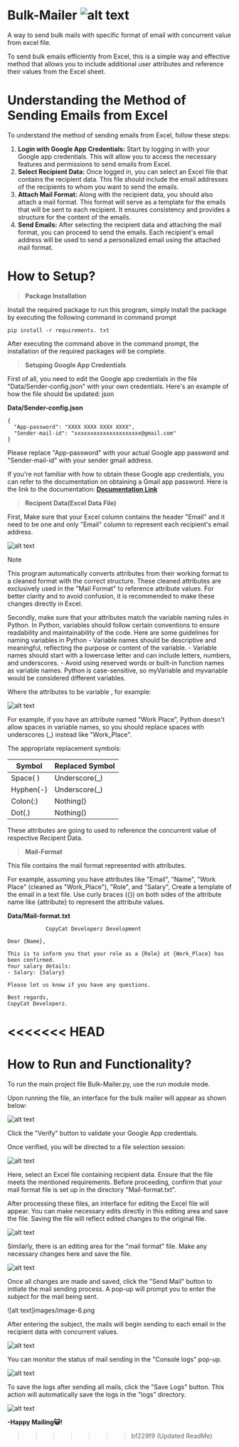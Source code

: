
# Bulk-Mailer ![alt text](images/Small-logo.png)
A way to send bulk mails with specific format of email with concurrent value from excel file.

To send bulk emails efficiently from Excel, this is a simple way and effective method that allows you to include additional user attributes and reference their values from the Excel sheet.

# Understanding the Method of Sending Emails from Excel

To understand the method of sending emails from Excel, follow these steps:

1. **Login with Google App Credentials:** Start by logging in with your Google app credentials. This will allow you to access the necessary features and permissions to send emails from Excel.
2. **Select Recipient Data:** Once logged in, you can select an Excel file that contains the recipient data. This file should include the email addresses of the recipients to whom you want to send the emails.
3. **Attach Mail Format:** Along with the recipient data, you should also attach a mail format. This format will serve as a template for the emails that will be sent to each recipient. It ensures consistency and provides a structure for the content of the emails.
4. **Send Emails:** After selecting the recipient data and attaching the mail format, you can proceed to send the emails. Each recipient's email address will be used to send a personalized email using the attached mail format.

# How to Setup?
> **Package Installation**

Install the required package to run this program, simply install the package by executing the following command in command prompt

```
pip install -r requirements. txt
```

After executing the command above in the command prompt, the installation of the required packages will be complete.

> **Setuping Google App Credentials**

First of all, you need to edit the Google app credentials in the file "Data/Sender-config.json" with your own credentials. Here's an example of how the file should be updated:
json

**Data/Sender-config.json**

```
{
  "App-password": "XXXX XXXX XXXX XXXX",
  "Sender-mail-id": "xxxxxxxxxxxxxxxxxxxxx@gmail.com"
}
```

Please replace "App-password" with your actual Google app password and "Sender-mail-id" with your sender gmail address.

If you're not familiar with how to obtain these Google app credentials, you can refer to the documentation on obtaining a Gmail app password. 
Here is the link to the documentation: [**Documentation Link**](https://github.com/RishiAravind2004/SMPT-Mailer?tab=readme-ov-file#how-to-get-gmail-app-password)

> **Recipent Data(Excel Data File)**

First, Make sure that your Excel column contains the header "Email" and it need to be one and only "Email" column to represent each recipient's email address. 

![alt text](images/image.png)

> [!NOTE]
> This program automatically converts attributes from their working format to a cleaned format with the correct structure. These cleaned attributes are exclusively used in the "Mail Format" to reference attribute values. For better clarity and to avoid confusion, it is recommended to make these changes directly in Excel.

Secondly, make sure that your attributes match the variable naming rules in Python. In Python, variables should follow certain conventions to ensure readability and maintainability of the code. Here are some guidelines for naming variables in Python 
    - Variable names should be descriptive and meaningful, reflecting the purpose or content of the variable.
    - Variable names should start with a lowercase letter and can include letters, numbers, and underscores.
    - Avoid using reserved words or built-in function names as variable names.
    Python is case-sensitive, so myVariable and myvariable would be considered different variables.

Where the attributes to be variable , for example:

![alt text](images/image-1.png)

For example, if you have an attribute named "Work Place", Python doesn't allow spaces in variable names, so you should replace spaces with underscores (_) instead like "Work_Place".

The appropriate replacement symbols:

| Symbol  | Replaced Symbol |
| ------------- | ------------- |
| Space( )  | Underscore(_)  |
| Hyphen(-)  | Underscore(_)  |
| Colon(:)  | Nothing()  |
| Dot(.)  | Nothing()  |

These attributes are going to used to reference the concurrent value of respective Recipent Data.

> **Mail-Format**

This file contains the mail format represented with attributes.

For example, assuming you have attributes like "Email", "Name", "Work Place" (cleaned as "Work_Place"), "Role", and "Salary", 
Create a template of the email in a text file. Use curly braces ({}) on both sides of the attribute name like {attribute} to represent the attribute values.

**Data/Mail-format.txt**
```
			CopyCat Developerz Development

Dear {Name},

This is to inform you that your role as a {Role} at {Work_Place} has been confirmed.
Your salary details:
- Salary: {Salary}

Please let us know if you have any questions.

Best regards,
CopyCat Developerz.
```
<<<<<<< HEAD
=======

# How to Run and Functionality?

To run the main project file Bulk-Mailer.py, use the run module mode.

Upon running the file, an interface for the bulk mailer will appear as shown below:

![alt text](images/image-2.png)

Click the "Verify" button to validate your Google App credentials.

Once verified, you will be directed to a file selection session:

![alt text](images/image-3.png)

Here, select an Excel file containing recipient data. Ensure that the file meets the mentioned requirements. Before proceeding, confirm that your mail format file is set up in the directory "Mail-format.txt".

After processing these files, an interface for editing the Excel file will appear. You can make necessary edits directly in this editing area and save the file. Saving the file will reflect edited changes to the original file.

![alt text](images/image-4.png)

Similarly, there is an editing area for the "mail format" file. Make any necessary changes here and save the file.

![alt text](images/image-5.png)

Once all changes are made and saved, click the "Send Mail" button to initiate the mail sending process. A pop-up will prompt you to enter the subject for the mail being sent.

![alt text]images/image-6.png

After entering the subject, the mails will begin sending to each email in the recipient data with concurrent values.

![alt text](images/image-7.png)

You can monitor the status of mail sending in the "Console logs" pop-up.

![alt text](images/image-8.png)

To save the logs after sending all mails, click the "Save Logs" button. This action will automatically save the logs in the "logs" directory.

![alt text](images/image-9.png)

**-Happy Mailing😺!**
>>>>>>> bf229f9 (Updated ReadMe)
